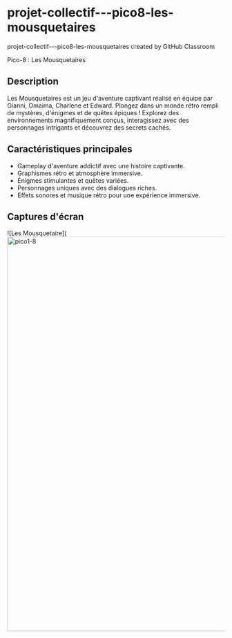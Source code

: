 # projet-collectif---pico8-les-mousquetaires
projet-collectif---pico8-les-mousquetaires created by GitHub Classroom

Pico-8 : Les Mousquetaires

## Description

Les Mousquetaires est un jeu d'aventure captivant réalisé en équipe par Gianni, Omaima, Charlene et Edward. 
Plongez dans un monde rétro rempli de mystères, d'énigmes et de quêtes épiques ! Explorez des environnements magnifiquement conçus, 
interagissez avec des personnages intrigants et découvrez des secrets cachés.

## Caractéristiques principales

- Gameplay d'aventure addictif avec une histoire captivante.
- Graphismes rétro et atmosphère immersive.
- Énigmes stimulantes et quêtes variées.
- Personnages uniques avec des dialogues riches.
- Effets sonores et musique rétro pour une expérience immersive.

## Captures d'écran

![Les Mousquetaire](<img width="915" alt="pico1-8" src="https://github.com/edwardrico/projet-collectif---pico8-les-mousquetaires/assets/120380332/133e516b-476d-4010-9adf-f1153e514bdc">
